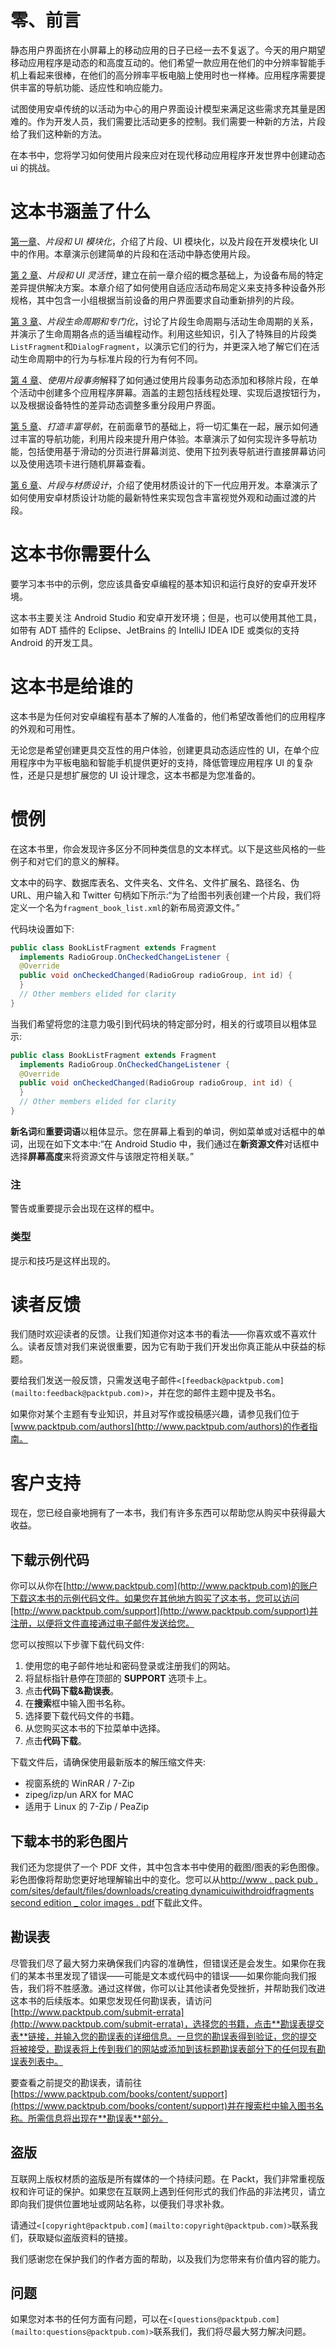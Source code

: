 # 零、前言

静态用户界面挤在小屏幕上的移动应用的日子已经一去不复返了。今天的用户期望移动应用程序是动态的和高度互动的。他们希望一款应用在他们的中分辨率智能手机上看起来很棒，在他们的高分辨率平板电脑上使用时也一样棒。应用程序需要提供丰富的导航功能、适应性和响应能力。

试图使用安卓传统的以活动为中心的用户界面设计模型来满足这些需求充其量是困难的。作为开发人员，我们需要比活动更多的控制。我们需要一种新的方法，片段给了我们这种新的方法。

在本书中，您将学习如何使用片段来应对在现代移动应用程序开发世界中创建动态 ui 的挑战。

# 这本书涵盖了什么

[第一章](1.html "Chapter 1. Fragments and UI Modularization")、*片段和 UI 模块化*，介绍了片段、UI 模块化，以及片段在开发模块化 UI 中的作用。本章演示创建简单的片段和在活动中静态使用片段。

[第 2 章](2.html "Chapter 2. Fragments and UI Flexibility")、*片段和 UI 灵活性*，建立在前一章介绍的概念基础上，为设备布局的特定差异提供解决方案。本章介绍了如何使用自适应活动布局定义来支持多种设备外形规格，其中包含一小组根据当前设备的用户界面要求自动重新排列的片段。

[第 3 章](3.html "Chapter 3. Fragment Life Cycle and Specialization")、*片段生命周期和专门化*，讨论了片段生命周期与活动生命周期的关系，并演示了生命周期各点的适当编程动作。利用这些知识，引入了特殊目的片段类`ListFragment`和`DialogFragment`，以演示它们的行为，并更深入地了解它们在活动生命周期中的行为与标准片段的行为有何不同。

[第 4 章](4.html "Chapter 4. Working with Fragment Transactions")、*使用片段事务*解释了如何通过使用片段事务动态添加和移除片段，在单个活动中创建多个应用程序屏幕。涵盖的主题包括线程处理、实现后退按钮行为，以及根据设备特性的差异动态调整多重分段用户界面。

[第 5 章](5.html "Chapter 5. Creating Rich Navigation")、*打造丰富导航*，在前面章节的基础上，将一切汇集在一起，展示如何通过丰富的导航功能，利用片段来提升用户体验。本章演示了如何实现许多导航功能，包括使用基于滑动的分页进行屏幕浏览、使用下拉列表导航进行直接屏幕访问以及使用选项卡进行随机屏幕查看。

[第 6 章](6.html "Chapter 6. Fragments and Material Design")、*片段与材质设计*，介绍了使用材质设计的下一代应用开发。本章演示了如何使用安卓材质设计功能的最新特性来实现包含丰富视觉外观和动画过渡的片段。

# 这本书你需要什么

要学习本书中的示例，您应该具备安卓编程的基本知识和运行良好的安卓开发环境。

这本书主要关注 Android Studio 和安卓开发环境；但是，也可以使用其他工具，如带有 ADT 插件的 Eclipse、JetBrains 的 IntelliJ IDEA IDE 或类似的支持 Android 的开发工具。

# 这本书是给谁的

这本书是为任何对安卓编程有基本了解的人准备的，他们希望改善他们的应用程序的外观和可用性。

无论您是希望创建更具交互性的用户体验，创建更具动态适应性的 UI，在单个应用程序中为平板电脑和智能手机提供更好的支持，降低管理应用程序 UI 的复杂性，还是只是想扩展您的 UI 设计理念，这本书都是为您准备的。

# 惯例

在这本书里，你会发现许多区分不同种类信息的文本样式。以下是这些风格的一些例子和对它们的意义的解释。

文本中的码字、数据库表名、文件夹名、文件名、文件扩展名、路径名、伪 URL、用户输入和 Twitter 句柄如下所示:“为了给图书列表创建一个片段，我们将定义一个名为`fragment_book_list.xml`的新布局资源文件。”

代码块设置如下:

```java
public class BookListFragment extends Fragment
  implements RadioGroup.OnCheckedChangeListener {
  @Override
  public void onCheckedChanged(RadioGroup radioGroup, int id) {
  }
  // Other members elided for clarity
}
```

当我们希望将您的注意力吸引到代码块的特定部分时，相关的行或项目以粗体显示:

```java
public class BookListFragment extends Fragment
  implements RadioGroup.OnCheckedChangeListener {
  @Override
  public void onCheckedChanged(RadioGroup radioGroup, int id) {
  }
  // Other members elided for clarity
}
```

**新名词**和**重要词语**以粗体显示。您在屏幕上看到的单词，例如菜单或对话框中的单词，出现在如下文本中:“在 Android Studio 中，我们通过在**新资源文件**对话框中选择**屏幕高度**来将资源文件与该限定符相关联。”

### 注

警告或重要提示会出现在这样的框中。

### 类型

提示和技巧是这样出现的。

# 读者反馈

我们随时欢迎读者的反馈。让我们知道你对这本书的看法——你喜欢或不喜欢什么。读者反馈对我们来说很重要，因为它有助于我们开发出你真正能从中获益的标题。

要给我们发送一般反馈，只需发送电子邮件`<[feedback@packtpub.com](mailto:feedback@packtpub.com)>`，并在您的邮件主题中提及书名。

如果你对某个主题有专业知识，并且对写作或投稿感兴趣，请参见我们位于[www.packtpub.com/authors](http://www.packtpub.com/authors)的作者指南。

# 客户支持

现在，您已经自豪地拥有了一本书，我们有许多东西可以帮助您从购买中获得最大收益。

## 下载示例代码

你可以从你在[http://www.packtpub.com](http://www.packtpub.com)的账户下载这本书的示例代码文件。如果您在其他地方购买了这本书，您可以访问[http://www.packtpub.com/support](http://www.packtpub.com/support)并注册，以便将文件直接通过电子邮件发送给您。

您可以按照以下步骤下载代码文件:

1.  使用您的电子邮件地址和密码登录或注册我们的网站。
2.  将鼠标指针悬停在顶部的 **SUPPORT** 选项卡上。
3.  点击**代码下载&勘误表**。
4.  在**搜索**框中输入图书名称。
5.  选择要下载代码文件的书籍。
6.  从您购买这本书的下拉菜单中选择。
7.  点击**代码下载**。

下载文件后，请确保使用最新版本的解压缩文件夹:

*   视窗系统的 WinRAR / 7-Zip
*   zipeg/izp/un ARX for MAC
*   适用于 Linux 的 7-Zip / PeaZip

## 下载本书的彩色图片

我们还为您提供了一个 PDF 文件，其中包含本书中使用的截图/图表的彩色图像。彩色图像将帮助您更好地理解输出中的变化。您可以从[http://www . pack pub . com/sites/default/files/downloads/creating dynamicuiwithdroidfragments second edition _ color images . pdf](http://www.packtpub.com/sites/default/files/downloads/CreatingDynamicUIwithAndroidFragmentsSecondEdition_ColorImages.pdf)下载此文件。

## 勘误表

尽管我们尽了最大努力来确保我们内容的准确性，但错误还是会发生。如果你在我们的某本书里发现了错误——可能是文本或代码中的错误——如果你能向我们报告，我们将不胜感激。通过这样做，你可以让其他读者免受挫折，并帮助我们改进这本书的后续版本。如果您发现任何勘误表，请访问[http://www.packtpub.com/submit-errata](http://www.packtpub.com/submit-errata)，选择您的书籍，点击**勘误表提交表**链接，并输入您的勘误表的详细信息。一旦您的勘误表得到验证，您的提交将被接受，勘误表将上传到我们的网站或添加到该标题勘误表部分下的任何现有勘误表列表中。

要查看之前提交的勘误表，请前往[https://www.packtpub.com/books/content/support](https://www.packtpub.com/books/content/support)并在搜索栏中输入图书名称。所需信息将出现在**勘误表**部分。

## 盗版

互联网上版权材质的盗版是所有媒体的一个持续问题。在 Packt，我们非常重视版权和许可证的保护。如果您在互联网上遇到任何形式的我们作品的非法拷贝，请立即向我们提供位置地址或网站名称，以便我们寻求补救。

请通过`<[copyright@packtpub.com](mailto:copyright@packtpub.com)>`联系我们，获取疑似盗版资料的链接。

我们感谢您在保护我们的作者方面的帮助，以及我们为您带来有价值内容的能力。

## 问题

如果您对本书的任何方面有问题，可以在`<[questions@packtpub.com](mailto:questions@packtpub.com)>`联系我们，我们将尽最大努力解决问题。
